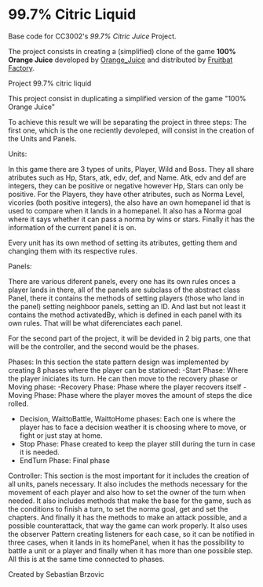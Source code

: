 <!-- 1.0.3-b1 -->
# 99.7% Citric Liquid

Base code for CC3002's *99.7% Citric Juice* Project.

The project consists in creating a (simplified) clone of the game **100% Orange Juice**
developed by [Orange_Juice](http://daidai.moo.jp) and distributed by 
[Fruitbat Factory](https://fruitbatfactory.com).


Project 99.7% citric liquid

This project consist in duplicating a simplified version of the game "100% Orange Juice"

To achieve this result we will be separating the project in three steps:
The first one, which is the one reciently devoleped, will consist in the creation of the Units and Panels.

Units:

In this game there are 3 types of units, Player, Wild and Boss. They all share atributes such as Hp, Stars,
atk, edv, def, and Name. Atk, edv and def are integers, they can be positive or negative however Hp, Stars
can only be positive. For the Players, they have other atributes, such as Norma Level, vicories (both positive
integers), the also have an own homepanel id that is used to compare when it lands in a homepanel. It also has
a Norma goal where it says whether it can pass a norma by wins or stars. Finally it has the information of the
current panel it is on.

Every unit has its own method of setting its atributes, getting them and changing them with its respective rules.


Panels:

There are various diferent panels, every one has its own rules onces a player lands in there, all of the panels are
subclass of the abstract class Panel, there it contains the methods of setting players (those who land in the panel)
setting neighboor panels, setting an ID. And last but not least it contains the method activatedBy, which is defined
in each panel with its own rules. That will be what diferenciates each panel.

For the second part of the project, it will be devided in 2 big parts, one that will be the controller, and the second
would be the phases.

Phases:
In this section the state pattern design was implemented by creating 8 phases where the player can be stationed:
-Start Phase: Where the player iniciates its turn. He can then move to the recovery phase or Moving phase:
-Recovery Phase: Phase where the player recovers itself
-Moving Phase: Phase where the player moves the amount of steps the dice rolled.
- Decision, WaittoBattle, WaittoHome phases: Each one is where the player has to face a decision weather it is choosing
where to move, or fight or just stay at home.
- Stop Phase: Phase created to keep the player still during the turn in case it is needed.
- EndTurn Phase: Final phase

Controller:
This section is the most important for it includes the creation of all units, panels necessary. It also includes the 
methods necessary for the movement of each player and also how to set the owner of the turn when needed. It also 
includes methods that make the base for the game, such as the conditions to finish a turn, to set the norma goal, get 
and set the chapters. And finally it has the methods to make an attack possible, and a possible counterattack, that way
the game can work properly. It also uses the observer Pattern creating listeners for each case, so it can be notified in
three cases, when it lands in its homePanel, when it has the possibility to battle a unit or a player and finally when 
it has more than one possible step. All this is at the same time connected to phases.


Created by Sebastian Brzovic